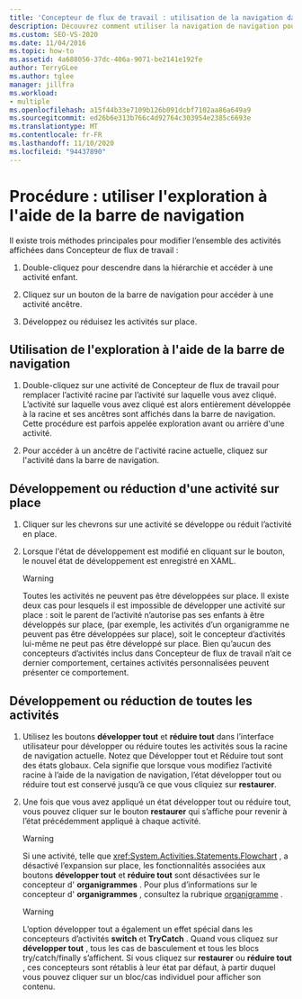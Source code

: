 ```yaml
---
title: 'Concepteur de flux de travail : utilisation de la navigation dans le chemin d’accès'
description: Découvrez comment utiliser la navigation de navigation pour accéder à une activité enfant, accéder à une activité ancêtre ou développer ou réduire des activités en place.
ms.custom: SEO-VS-2020
ms.date: 11/04/2016
ms.topic: how-to
ms.assetid: 4a688056-37dc-406a-9071-be2141e192fe
author: TerryGLee
ms.author: tglee
manager: jillfra
ms.workload:
- multiple
ms.openlocfilehash: a15f44b33e7109b126b091dcbf7102aa86a649a9
ms.sourcegitcommit: ed26b6e313b766c4d92764c303954e2385c6693e
ms.translationtype: MT
ms.contentlocale: fr-FR
ms.lasthandoff: 11/10/2020
ms.locfileid: "94437890"
---
```

# <a name="how-to-use-breadcrumb-navigation"></a>Procédure : utiliser l'exploration à l'aide de la barre de navigation

Il existe trois méthodes principales pour modifier l’ensemble des activités affichées dans Concepteur de flux de travail :

1. Double-cliquez pour descendre dans la hiérarchie et accéder à une activité enfant.

2. Cliquez sur un bouton de la barre de navigation pour accéder à une activité ancêtre.

3. Développez ou réduisez les activités sur place.

## <a name="using-breadcrumb-navigation"></a>Utilisation de l'exploration à l'aide de la barre de navigation

1. Double-cliquez sur une activité de Concepteur de flux de travail pour remplacer l’activité racine par l’activité sur laquelle vous avez cliqué. L’activité sur laquelle vous avez cliqué est alors entièrement développée à la racine et ses ancêtres sont affichés dans la barre de navigation. Cette procédure est parfois appelée exploration avant ou arrière d'une activité.

2. Pour accéder à un ancêtre de l'activité racine actuelle, cliquez sur l'activité dans la barre de navigation.

## <a name="expanding-or-collapsing-an-activity-in-place"></a>Développement ou réduction d'une activité sur place

1. Cliquer sur les chevrons sur une activité se développe ou réduit l’activité en place.

2. Lorsque l'état de développement est modifié en cliquant sur le bouton, le nouvel état de développement est enregistré en XAML.

    > [!WARNING]
    > Toutes les activités ne peuvent pas être développées sur place. Il existe deux cas pour lesquels il est impossible de développer une activité sur place : soit le parent de l’activité n’autorise pas ses enfants à être développés sur place, (par exemple, les activités d’un organigramme ne peuvent pas être développées sur place), soit le concepteur d’activités lui-même ne peut pas être développé sur place. Bien qu’aucun des concepteurs d’activités inclus dans Concepteur de flux de travail n’ait ce dernier comportement, certaines activités personnalisées peuvent présenter ce comportement.

## <a name="expanding-all-or-collapsing-all-activities"></a>Développement ou réduction de toutes les activités

1. Utilisez les boutons **développer tout** et **réduire tout** dans l’interface utilisateur pour développer ou réduire toutes les activités sous la racine de navigation actuelle. Notez que Développer tout et Réduire tout sont des états globaux. Cela signifie que lorsque vous modifiez l’activité racine à l’aide de la navigation de navigation, l’état développer tout ou réduire tout est conservé jusqu’à ce que vous cliquiez sur **restaurer**.

2. Une fois que vous avez appliqué un état développer tout ou réduire tout, vous pouvez cliquer sur le bouton **restaurer** qui s’affiche pour revenir à l’état précédemment appliqué à chaque activité.

    > [!WARNING]
    > Si une activité, telle que <xref:System.Activities.Statements.Flowchart> , a désactivé l’expansion sur place, les fonctionnalités associées aux boutons **développer tout** et **réduire tout** sont désactivées sur le concepteur d' **organigrammes** . Pour plus d’informations sur le concepteur d' **organigrammes** , consultez la rubrique [organigramme](../workflow-designer/flowchart-activity-designer.md) .

    > [!WARNING]
    > L’option développer tout a également un effet spécial dans les concepteurs d’activités **switch** et **TryCatch** . Quand vous cliquez sur **développer tout** , tous les cas de basculement et tous les blocs try/catch/finally s’affichent. Si vous cliquez sur **restaurer** ou **réduire tout** , ces concepteurs sont rétablis à leur état par défaut, à partir duquel vous pouvez cliquer sur un bloc/cas individuel pour afficher son contenu.
